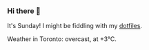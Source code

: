 ### Hi there :wave:

It's Sunday! I might be fiddling with my [dotfiles](https://github.com/bewuethr/dotfiles).

Weather in Toronto: overcast, at +3°C.
